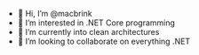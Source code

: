 - 👋 Hi, I’m @macbrink
- 👀 I’m interested in .NET Core programming
- 🌱 I’m currently into clean architectures
- 💞️ I’m looking to collaborate on everything .NET


<!---
macbrink/macbrink is a ✨ special ✨ repository because its `README.md` (this file) appears on your GitHub profile.
You can click the Preview link to take a look at your changes.
--->

